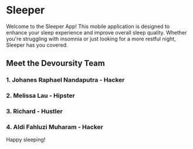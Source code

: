 # Sleeper

Welcome to the Sleeper App! This mobile application is designed to enhance your sleep experience and improve overall sleep quality. Whether you're struggling with insomnia or just looking for a more restful night, Sleeper has you covered.

## Meet the Devoursity Team

### 1. Johanes Raphael Nandaputra - Hacker
### 2. Melissa Lau - Hipster
### 3. Richard - Hustler
### 4. Aldi Fahluzi Muharam - Hacker

Happy sleeping!
